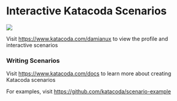 # Interactive Katacoda Scenarios

[![](http://shields.katacoda.com/katacoda/damianux/count.svg)](https://www.katacoda.com/damianux "Get your profile on Katacoda.com")

Visit https://www.katacoda.com/damianux to view the profile and interactive scenarios

### Writing Scenarios
Visit https://www.katacoda.com/docs to learn more about creating Katacoda scenarios

For examples, visit https://github.com/katacoda/scenario-example
